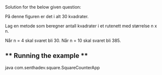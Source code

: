 Solution for the below given question:

På denne figuren er det i alt 30 kvadrater.

Lag en metode som beregner antall kvadrater i et rutenett med størrelse n x n.

Når n = 4 skal svaret bli 30. Når n = 10 skal svaret bli 385.


** Running the example **
-----------------------

java com.senthadev.square.SquareCounterApp